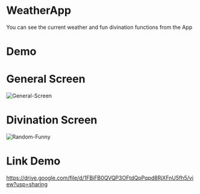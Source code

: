 # WeatherApp

You can see the current weather and fun divination functions from the App

# Demo

# General Screen

<img src="https://i.ibb.co/yYMkptg/General-Screen.png" alt="General-Screen" border="0" />

# Divination Screen

<img src="https://i.ibb.co/kqtLbZ7/Random-Funny.png" alt="Random-Funny" border="0" />

# Link Demo

https://drive.google.com/file/d/1FBiFB0QVQP3OFtdQpPqpd8RjXFnU5fh5/view?usp=sharing
